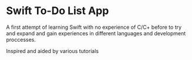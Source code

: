 # Swift To-Do List App

A first attempt of learning Swift with no experience of C/C+ before to try and expand and gain experiences in different languages and development proccesses.

Inspired and aided by various tutorials